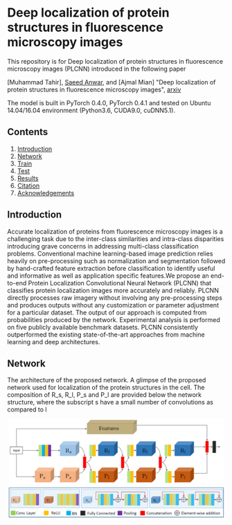 # Deep localization of protein structures in fluorescence microscopy images
This repository is for Deep localization of protein structures in fluorescence microscopy images (PLCNN) introduced in the following paper

[Muhammad Tahir], [Saeed Anwar](https://saeed-anwar.github.io/), and [Ajmal Mian] "Deep localization of protein structures in fluorescence microscopy images", [arxiv](https://arxiv.org/abs/1910.04287) 

The model is built in PyTorch 0.4.0, PyTorch 0.4.1 and tested on Ubuntu 14.04/16.04 environment (Python3.6, CUDA9.0, cuDNN5.1). 


## Contents
1. [Introduction](#introduction)
2. [Network](#network)
2. [Train](#train)
3. [Test](#test)
4. [Results](#results)
5. [Citation](#citation)
6. [Acknowledgements](#acknowledgements)

## Introduction
Accurate localization of proteins from fluorescence microscopy images is a challenging task due to the inter-class similarities and intra-class disparities introducing grave concerns in addressing multi-class classification problems. Conventional machine learning-based image prediction relies heavily on pre-processing such as normalization and segmentation followed by hand-crafted feature extraction before classification to identify useful and informative as well as application specific features.We propose an end-to-end Protein Localization Convolutional Neural Network (PLCNN) that classifies protein localization images more accurately and reliably. PLCNN directly processes raw imagery without involving any pre-processing steps and produces outputs without any customization or parameter adjustment for a particular dataset. The output of our approach is computed from probabilities produced by the network. Experimental analysis is performed on five publicly available benchmark datasets. PLCNN consistently outperformed the existing state-of-the-art approaches from machine learning and deep architectures.

## Network

The architecture of the proposed network. A glimpse of the proposed network used for localization of the protein structures in the cell. The
composition of R_s, R_l, P_s and P_l are provided below the network structure, where the subscript s have a small number of convolutions as compared to l

<p align="center">
  <img width="500" src="https://github.com/saeed-anwar/PLCNN/blob/master/images/Network.png">
</p>

